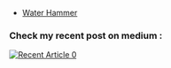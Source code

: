 - [Water Hammer]([https://github.com/Kirouane-Ayoub/Custom-RAG](https://github.com/sawab-madene/Water-Hammer-Simulator))


### Check my recent post on medium :

<a target="_blank" href="https://github-readme-medium-recent-article.vercel.app/medium/@ayoubkirouane3/0"><img src="https://github-readme-medium-recent-article.vercel.app/medium/@ayoubkirouane3/0" alt="Recent Article 0"> 
